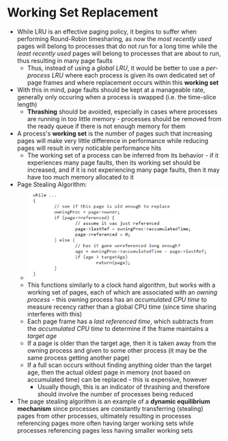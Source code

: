 # Working Set Replacement
- While LRU is an effective paging policy, it begins to suffer when performing Round-Robin timesharing, as now the *most recently used* pages will belong to processes that do not run for a long time while the *least recently used* pages will belong to processes that are about to run, thus resulting in many page faults
    - Thus, instead of using a *global LRU*, it would be better to use a *per-process LRU* where each process is given its own dedicated set of page frames and where replacement occurs within this **working set**
- With this in mind, page faults should be kept at a manageable rate, generally only occuring when a process is swapped (i.e. the time-slice length)
    - **Thrashing** should be avoided, especially in cases where processes are running in too little memory - processes should be removed from the ready queue if there is not enough memory for them
- A process's **working set** is the number of pages such that increasing pages will make very little difference in performance while reducing pages will result in very noticable performance hits
    - The working set of a process can be inferred from its behavior - if it experiences many page faults, then its working set should be increased, and if it is not experiencing many page faults, then it may have too much memory allocated to it
- Page Stealing Algorithm:
    - ![Working Set Replacement](./Images/Working_Set_Replacement.png)
    - This functions similarly to a clock hand algorithm, but works with a working set of pages, each of which are associated with an *owning process* - this owning process has an *accumulated CPU time* to measure recency rather than a global CPU time (since time sharing interferes with this)
    - Each page frame has a *last referenced time*, which subtracts from the *accumulated CPU time* to determine if the frame maintains a *target age*
    - If a page is older than the target age, then it is taken away from the owning process and given to some other process (it may be the same process getting another page)
    - If a full scan occurs without finding anything older than the target age, then the actual oldest page in memory (not based on accumulated time) can be replaced - this is expensive, however
        - Usually though, this is an indicator of thrashing and therefore should involve the number of processes being reduced
- The page stealing algorithm is an example of a **dynamic equilibrium mechanism** since processes are constantly transferring (stealing) pages from other processes, ultimately resulting in processes referencing pages more often having larger working sets while processes referencing pages less having smaller working sets
